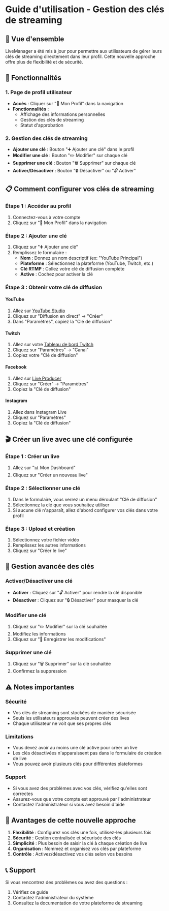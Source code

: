 # Guide d'utilisation - Gestion des clés de streaming

## 🎯 Vue d'ensemble

LiveManager a été mis à jour pour permettre aux utilisateurs de gérer leurs clés de streaming directement dans leur profil. Cette nouvelle approche offre plus de flexibilité et de sécurité.

## 🔑 Fonctionnalités

### 1. Page de profil utilisateur
- **Accès** : Cliquer sur "👤 Mon Profil" dans la navigation
- **Fonctionnalités** :
  - Affichage des informations personnelles
  - Gestion des clés de streaming
  - Statut d'approbation

### 2. Gestion des clés de streaming
- **Ajouter une clé** : Bouton "➕ Ajouter une clé" dans le profil
- **Modifier une clé** : Bouton "✏️ Modifier" sur chaque clé
- **Supprimer une clé** : Bouton "🗑️ Supprimer" sur chaque clé
- **Activer/Désactiver** : Bouton "🔒 Désactiver" ou "🔓 Activer"

## 📋 Comment configurer vos clés de streaming

### Étape 1 : Accéder au profil
1. Connectez-vous à votre compte
2. Cliquez sur "👤 Mon Profil" dans la navigation

### Étape 2 : Ajouter une clé
1. Cliquez sur "➕ Ajouter une clé"
2. Remplissez le formulaire :
   - **Nom** : Donnez un nom descriptif (ex: "YouTube Principal")
   - **Plateforme** : Sélectionnez la plateforme (YouTube, Twitch, etc.)
   - **Clé RTMP** : Collez votre clé de diffusion complète
   - **Active** : Cochez pour activer la clé

### Étape 3 : Obtenir votre clé de diffusion

#### YouTube
1. Allez sur [YouTube Studio](https://studio.youtube.com)
2. Cliquez sur "Diffusion en direct" → "Créer"
3. Dans "Paramètres", copiez la "Clé de diffusion"

#### Twitch
1. Allez sur votre [Tableau de bord Twitch](https://dashboard.twitch.tv)
2. Cliquez sur "Paramètres" → "Canal"
3. Copiez votre "Clé de diffusion"

#### Facebook
1. Allez sur [Live Producer](https://live.fb.com)
2. Cliquez sur "Créer" → "Paramètres"
3. Copiez la "Clé de diffusion"

#### Instagram
1. Allez dans Instagram Live
2. Cliquez sur "Paramètres"
3. Copiez la "Clé de diffusion"

## 🎬 Créer un live avec une clé configurée

### Étape 1 : Créer un live
1. Allez sur "📊 Mon Dashboard"
2. Cliquez sur "Créer un nouveau live"

### Étape 2 : Sélectionner une clé
1. Dans le formulaire, vous verrez un menu déroulant "Clé de diffusion"
2. Sélectionnez la clé que vous souhaitez utiliser
3. Si aucune clé n'apparaît, allez d'abord configurer vos clés dans votre profil

### Étape 3 : Upload et création
1. Sélectionnez votre fichier vidéo
2. Remplissez les autres informations
3. Cliquez sur "Créer le live"

## 🔧 Gestion avancée des clés

### Activer/Désactiver une clé
- **Activer** : Cliquez sur "🔓 Activer" pour rendre la clé disponible
- **Désactiver** : Cliquez sur "🔒 Désactiver" pour masquer la clé

### Modifier une clé
1. Cliquez sur "✏️ Modifier" sur la clé souhaitée
2. Modifiez les informations
3. Cliquez sur "💾 Enregistrer les modifications"

### Supprimer une clé
1. Cliquez sur "🗑️ Supprimer" sur la clé souhaitée
2. Confirmez la suppression

## ⚠️ Notes importantes

### Sécurité
- Vos clés de streaming sont stockées de manière sécurisée
- Seuls les utilisateurs approuvés peuvent créer des lives
- Chaque utilisateur ne voit que ses propres clés

### Limitations
- Vous devez avoir au moins une clé active pour créer un live
- Les clés désactivées n'apparaissent pas dans le formulaire de création de live
- Vous pouvez avoir plusieurs clés pour différentes plateformes

### Support
- Si vous avez des problèmes avec vos clés, vérifiez qu'elles sont correctes
- Assurez-vous que votre compte est approuvé par l'administrateur
- Contactez l'administrateur si vous avez besoin d'aide

## 🚀 Avantages de cette nouvelle approche

1. **Flexibilité** : Configurez vos clés une fois, utilisez-les plusieurs fois
2. **Sécurité** : Gestion centralisée et sécurisée des clés
3. **Simplicité** : Plus besoin de saisir la clé à chaque création de live
4. **Organisation** : Nommez et organisez vos clés par plateforme
5. **Contrôle** : Activez/désactivez vos clés selon vos besoins

## 📞 Support

Si vous rencontrez des problèmes ou avez des questions :
1. Vérifiez ce guide
2. Contactez l'administrateur du système
3. Consultez la documentation de votre plateforme de streaming 
